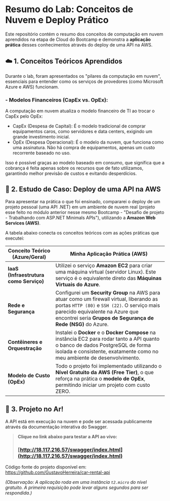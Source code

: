 # Resumo do Lab: Conceitos de Nuvem e Deploy Prático

Este repositório contém o resumo dos conceitos de computação em nuvem aprendidos na etapa de Cloud do Bootcamp e demonstra a **aplicação prática** desses conhecimentos através do deploy de uma API na AWS.

## ☁️ 1. Conceitos Teóricos Aprendidos

Durante o lab, foram apresentados os "pilares da computação em nuvem", essenciais para entender como os serviços de provedores (como Microsoft Azure e AWS) funcionam.

### - **Modelos Financeiros (CapEx vs. OpEx):**
A computação em nuvem atualiza o modelo financeiro de TI ao trocar o CapEx pelo OpEx:
- CapEx (Despesa de Capital): É o modelo tradicional de comprar equipamentos caros, como servidores e data centers, exigindo um grande investimento inicial.
- OpEx (Despesa Operacional): É o modelo da nuvem, que funciona como uma assinatura. Não há compra de equipamentos, apenas um custo recorrente baseado no uso.

Isso é possível graças ao modelo baseado em consumo, que significa que a cobrança é feita apenas sobre os recursos que de fato utilizamos, garantindo melhor previsão de custos e evitando desperdícios.


## 🚀 2. Estudo de Caso: Deploy de uma API na AWS

Para apresentar na prática o que foi ensinado, compararei o deploy de um projeto pessoal (uma API .NET) em um ambiente de nuvem real (projeto esse feito no módulo anterior nesse mesmo Bootcamp - "Desafio de projeto - Trabalhando com ASP.NET Minimals APIs"), utilizando a **Amazon Web Services (AWS)**.

A tabela abaixo conecta os conceitos teóricos com as ações práticas que executei:

| Conceito Teórico (Azure/Geral) | Minha Aplicação Prática (AWS) |
| ------------------------------------------ | --------------------------------------------------------------------------------------------------------------------------------------------------------------------------------------------------------------------------------------- |
| **IaaS (Infraestrutura como Serviço)** | Utilizei o serviço **Amazon EC2** para criar uma máquina virtual (servidor Linux). Este serviço é o equivalente direto das **Máquinas Virtuais do Azure**. |
| **Rede e Segurança** | Configurei um **Security Group** na AWS para atuar como um firewall virtual, liberando as portas `HTTP (80)` e `SSH (22)`. O serviço mais parecido equivalente na Azure que encontrei seria **Grupos de Segurança de Rede (NSG)** do Azure. |
| **Contêineres e Orquestração** | Instalei o **Docker** e o **Docker Compose** na instância EC2 para rodar tanto a API quanto o banco de dados PostgreSQL de forma isolada e consistente, exatamente como no meu ambiente de desenvolvimento. |
| **Modelo de Custo (OpEx)** | Todo o projeto foi implementado utilizando o **Nível Gratuito da AWS (Free Tier)**, o que reforça na prática o **modelo de OpEx**, permitindo iniciar um projeto com custo ZERO. |

## 🔗 3. Projeto no Ar!

A API está em execução na nuvem e pode ser acessada publicamente através da documentação interativa do Swagger.

> **Clique no link abaixo para testar a API ao vivo:**
> 
> ### **[http://18.117.216.57/swagger/index.html](http://18.117.216.57/swagger/index.html)**

Código fonte do projeto disponível em: https://github.com/GustavoHerreira/car-rental-api

*(Observação: A aplicação roda em uma instância `t2.micro` do nível gratuito. A primeira requisição pode levar alguns segundos para ser respondida.)*
